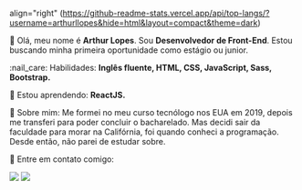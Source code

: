 align="right" (https://github-readme-stats.vercel.app/api/top-langs/?username=arthurllopes&hide=html&layout=compact&theme=dark)

<p align="left">
  👋 Olá, meu nome é <strong>Arthur Lopes</strong>. Sou <strong>Desenvolvedor de Front-End</strong>. Estou buscando minha primeira oportunidade como estágio ou junior.
</p>

<p align="left">
  :nail_care: Habilidades: <strong>Inglês fluente, HTML, CSS, JavaScript, Sass, Bootstrap.</strong>
</p>

<p align="left">
  🌱 Estou aprendendo: <strong>ReactJS.</strong>
</p>

<p align="left"> 
  👀 Sobre mim: Me formei no meu curso tecnólogo nos EUA em 2019, depois me transferi para poder concluir o bacharelado. Mas decidi sair da faculdade para morar na Califórnia, foi quando conheci a programação. Desde então, não parei de estudar sobre.
</p>

<p align="left">
  💌 Entre em contato comigo:
</p>

<p align="left">
  <a href="https://www.instagram.com/ar7hvr/" alt="Instagram">
  <img src="https://img.shields.io/badge/Instagram-E4405F?style=for-the-badge&logo=instagram&logoColor=white" /></a>
  
  <a href="https://www.linkedin.com/in/arthur-lopes-bb71391ab/" alt="Linkedin">
  <img src="https://img.shields.io/badge/-Linkedin-0e76a8?style=for-the-badge&logo=Linkedin&logoColor=white" /></a>
